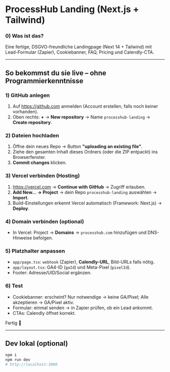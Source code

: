 # ProcessHub Landing (Next.js + Tailwind)

### 0) Was ist das?
Eine fertige, DSGVO-freundliche Landingpage (Next 14 + Tailwind) mit Lead-Formular (Zapier), Cookiebanner, FAQ, Pricing und Calendly-CTA.

---

## So bekommst du sie live – ohne Programmierkenntnisse

### 1) GitHub anlegen
1. Auf https://github.com anmelden (Account erstellen, falls noch keiner vorhanden).
2. Oben rechts: **+** → **New repository** → Name `processhub-landing` → **Create repository**.

### 2) Dateien hochladen
1. Öffne dein neues Repo → Button **"uploading an existing file"**.
2. Ziehe den gesamten Inhalt dieses Ordners (oder die ZIP entpackt) ins Browserfenster.
3. **Commit changes** klicken.

### 3) Vercel verbinden (Hosting)
1. https://vercel.com → **Continue with GitHub** → Zugriff erlauben.
2. **Add New… → Project** → dein Repo `processhub-landing` auswählen → **Import**.
3. Build-Einstellungen erkennt Vercel automatisch (Framework: Next.js) → **Deploy**.

### 4) Domain verbinden (optional)
- In Vercel: Project → **Domains** → `processhub.com` hinzufügen und DNS-Hinweise befolgen.

### 5) Platzhalter anpassen
- `app/page.tsx`: `webhook` (Zapier), **Calendly-URL**, Bild-URLs falls nötig.
- `app/layout.tsx`: GA4-ID (`gaId`) und Meta-Pixel (`pixelId`).
- Footer: Adresse/UID/Social ergänzen.

### 6) Test
- Cookiebanner: erscheint? Nur notwendige → keine GA/Pixel; Alle akzeptieren → GA/Pixel aktiv.
- Formular: einmal senden → in Zapier prüfen, ob ein Lead ankommt.
- CTAs: Calendly öffnet korrekt.

Fertig 🎉

---

## Dev lokal (optional)
```bash
npm i
npm run dev
# http://localhost:3000
```